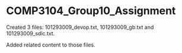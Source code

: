 # COMP3104_Group10_Assignment
Created 3 files: 101293009_devop.txt, 101293009_gb.txt and 101293009_sdlc.txt.

Added related content to those files.
